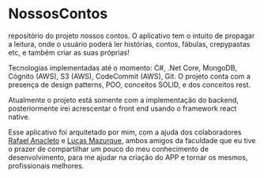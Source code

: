 # NossosContos
repositório do projeto nossos contos.
O aplicativo tem o intuito de propagar a leitura, onde o usuário poderá ler histórias, contos, fábulas, crepypastas etc, e também criar as suas próprias!

Tecnologias implementadas até o momento: C#, .Net Core, MongoDB, Cógnito (AWS), S3 (AWS), CodeCommit (AWS), Git.
O projeto conta com a presença de design patterns, POO, conceitos SOLID, e dos conceitos rest.

Atualmente o projeto está somente com a implementação do backend, posteriormente irei acrescentar o front end usando o framework react native.

Esse aplicativo foi arquitetado por mim, com a ajuda dos colaboradores [Rafael Anacleto](https://github.com/anacleto616) e [Lucas Mazurque](https://github.com/LucasLMazurque), ambos amigos da faculdade que eu tive o prazer de compartilhar um pouco do meu conhecimento de desenvolvimento, para me ajudar na criação do APP e tornar os mesmos, profissionais melhores. 

